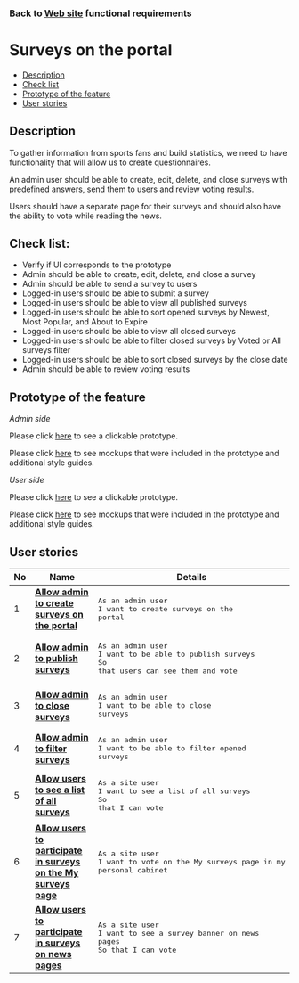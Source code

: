 ### Back to [Web site](../../#web-site) functional requirements

# Surveys on the portal

- [Description](#description)
- [Check list](#check-list)
- [Prototype of the feature](#prototype-of-the-feature)
- [User stories](#user-stories)

## Description

To gather information from sports fans and build statistics, we need to have functionality that will allow us to create questionnaires.

An admin user should be able to create, edit, delete, and close surveys with predefined answers, send them to users and review voting results.

Users should have a separate page for their surveys and should also have the ability to vote while reading the news.

## Check list:

  - Verify if UI corresponds to the prototype
  - Admin should be able to create, edit, delete, and close a survey
  - Admin should be able to send a survey to users
  - Logged-in users should be able to submit a survey 
  - Logged-in users should be able to view all published surveys
  - Logged-in users should be able to sort opened surveys by Newest, Most Popular, and About to Expire
  - Logged-in users should be able to view all closed surveys
  - Logged-in users should be able to filter closed surveys by Voted or All surveys filter
  - Logged-in users should be able to sort closed surveys by the close date
  - Admin should be able to review voting results

## Prototype of the feature

_Admin side_

Please click [here](https://www.figma.com/proto/xtzyZ1sFmeSaKMpHDu0WfH/Surveys?node-id=0%3A1075&viewport=-74%2C435%2C0.06860820204019547&scaling=min-zoom) to see a clickable prototype.

Please click [here](https://www.figma.com/file/xtzyZ1sFmeSaKMpHDu0WfH/Surveys?node-id=0%3A1073) to see mockups that were included in the prototype and additional style guides.

_User side_

Please click [here](https://www.figma.com/proto/xtzyZ1sFmeSaKMpHDu0WfH/Surveys?node-id=0%3A2&viewport=513%2C537%2C0.12442872673273087&scaling=min-zoom) to see a clickable prototype.

Please click [here](https://www.figma.com/file/xtzyZ1sFmeSaKMpHDu0WfH/Surveys?node-id=0%3A1) to see mockups that were included in the prototype and additional style guides.

## User stories

No           |      Name     |   Details
------------ | ------------- | -------------
1 |[**Allow admin to create surveys on the portal**](/sports_hub_portal/web_application_features/surveys/user_stories/create_surveys)|<pre>As an admin user<br>I want to create surveys on the portal</pre>
2 |[**Allow admin to publish surveys**](/sports_hub_portal/web_application_features/surveys/user_stories/publish_survey)|<pre>As an admin user<br>I want to be able to publish surveys<br>So that users can see them and vote</pre>
3 |[**Allow admin to close surveys**](/sports_hub_portal/web_application_features/surveys/user_stories/close_survey)|<pre>As an admin user<br>I want to be able to close surveys</pre>
4 |[**Allow admin to filter surveys**](/sports_hub_portal/web_application_features/surveys/user_stories/filter_surveys)|<pre>As an admin user<br>I want to be able to filter opened surveys</pre>
5 |[**Allow users to see a list of all surveys**](/sports_hub_portal/web_application_features/surveys/user_stories/my_surveys_for_user)|<pre>As a site user<br>I want to see a list of all surveys<br>So that I can vote</pre>
6 |[**Allow users to participate in surveys on the My surveys page**](/sports_hub_portal/web_application_features/surveys/user_stories/form_for_voting)|<pre>As a site user<br>I want to vote on the My surveys page in my personal cabinet</pre>
7 |[**Allow users to participate in surveys on news pages**](/sports_hub_portal/web_application_features/surveys/user_stories/banner_for_voting)|<pre>As a site user<br>I want to see a survey banner on news pages<br>So that I can vote</pre>
